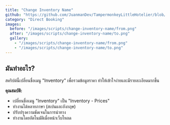 ```yaml
---
title: "Change Inventory Name"
github: "https://github.com/JuanmanDev/TampermonkeyLittleHotelier/blob/main/directBooking/changeInventoryName.user.js"
category: "Direct Booking"
images:
  before: "/images/scripts/change-inventory-name/from.png"
  after: "/images/scripts/change-inventory-name/to.png"
  gallery:
    - "/images/scripts/change-inventory-name/from.png"
    - "/images/scripts/change-inventory-name/to.png"
---
```


## มันทำอะไร?

สคริปต์นี้เปลี่ยนชื่อเมนู "Inventory" เพื่อรวมข้อมูลราคา ทำให้เข้าใจง่ายและมีรายละเอียดมากขึ้น

**คุณสมบัติ:**
- เปลี่ยนชื่อเมนู "Inventory" เป็น "Inventory - Prices"
- ทำงานได้หลายภาษา (สเปนและอังกฤษ)
- ปรับปรุงความชัดเจนในการนำทาง
- ทำงานโดยอัตโนมัติเมื่อหน้าเว็บโหลด
